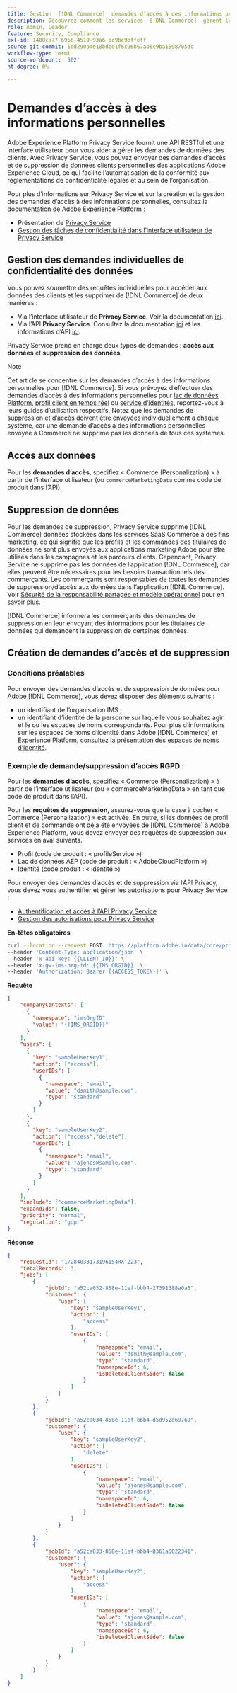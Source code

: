 ```yaml
---
title: Gestion  [!DNL Commerce]  demandes d’accès à des informations personnelles par les services
description: Découvrez comment les services  [!DNL Commerce]  gèrent les demandes d’accès et de suppression de données.
role: Admin, Leader
feature: Security, Compliance
exl-id: 1408ca77-6956-4519-93a6-bc9be9bffeff
source-git-commit: 5dd290a4e10bdbd1f6c96b67ab6c9ba1598705dc
workflow-type: tm+mt
source-wordcount: '502'
ht-degree: 0%

---
```


# Demandes d’accès à des informations personnelles

Adobe Experience Platform Privacy Service fournit une API RESTful et une interface utilisateur pour vous aider à gérer les demandes de données des clients. Avec Privacy Service, vous pouvez envoyer des demandes d’accès et de suppression de données clients personnelles des applications Adobe Experience Cloud, ce qui facilite l’automatisation de la conformité aux réglementations de confidentialité légales et au sein de l’organisation.

Pour plus d’informations sur Privacy Service et sur la création et la gestion des demandes d’accès à des informations personnelles, consultez la documentation de Adobe Experience Platform :

* Présentation de [Privacy Service](https://experienceleague.adobe.com/fr/docs/experience-platform/privacy/home)
* [Gestion des tâches de confidentialité dans l’interface utilisateur de Privacy Service](https://experienceleague.adobe.com/fr/docs/experience-platform/privacy/ui/user-guide)

## Gestion des demandes individuelles de confidentialité des données

Vous pouvez soumettre des requêtes individuelles pour accéder aux données des clients et les supprimer de [!DNL Commerce] de deux manières :

* Via l’interface utilisateur de **Privacy Service**. Voir la documentation [ici](https://experienceleague.adobe.com/fr/docs/experience-platform/privacy/ui/user-guide#_blank).
* Via l’API **Privacy Service**. Consultez la documentation [ici](https://developer.adobe.com/experience-platform-apis/references/privacy-service/#_blank) et les informations d’API [ici](https://developer.adobe.com/experience-platform-apis/#_blank).

Privacy Service prend en charge deux types de demandes : **accès aux données** et **suppression des données**.

>[!NOTE]
>
>Cet article se concentre sur les demandes d’accès à des informations personnelles pour [!DNL Commerce]. Si vous prévoyez d’effectuer des demandes d’accès à des informations personnelles pour [lac de données Platform](https://experienceleague.adobe.com/fr/docs/experience-platform/catalog/privacy), [profil client en temps réel](https://experienceleague.adobe.com/fr/docs/experience-platform/profile/privacy) ou [service d’identités](https://experienceleague.adobe.com/fr/docs/experience-platform/identity/privacy), reportez-vous à leurs guides d’utilisation respectifs. Notez que les demandes de suppression et d’accès doivent être envoyées individuellement à chaque système, car une demande d’accès à des informations personnelles envoyée à Commerce ne supprime pas les données de tous ces systèmes.

## Accès aux données

Pour les **demandes d’accès**, spécifiez « Commerce (Personalization) » à partir de l’interface utilisateur (ou `commerceMarketingData` comme code de produit dans l’API).

## Suppression de données

Pour les demandes de suppression, Privacy Service supprime [!DNL Commerce] données stockées dans les services SaaS Commerce à des fins marketing, ce qui signifie que les profils et les commandes des titulaires de données ne sont plus envoyés aux applications marketing Adobe pour être utilisés dans les campagnes et les parcours clients. Cependant, Privacy Service ne supprime pas les données de l’application [!DNL Commerce], car elles peuvent être nécessaires pour les besoins transactionnels des commerçants. Les commerçants sont responsables de toutes les demandes de suppression/d’accès aux données dans l’application [!DNL Commerce]. Voir [Sécurité de la responsabilité partagée et modèle opérationnel](https://experienceleague.adobe.com/fr/docs/commerce-operations/security-and-compliance/shared-responsibility) pour en savoir plus.

[!DNL Commerce] informera les commerçants des demandes de suppression en leur envoyant des informations pour les titulaires de données qui demandent la suppression de certaines données.

## Création de demandes d’accès et de suppression

### Conditions préalables

Pour envoyer des demandes d’accès et de suppression de données pour Adobe [!DNL Commerce], vous devez disposer des éléments suivants :

* un identifiant de l’organisation IMS ;
* un identifiant d’identité de la personne sur laquelle vous souhaitez agir et le ou les espaces de noms correspondants. Pour plus d’informations sur les espaces de noms d’identité dans Adobe [!DNL Commerce] et Experience Platform, consultez la [&#x200B; présentation des espaces de noms d’identité](https://experienceleague.adobe.com/fr/docs/experience-platform/identity/features/namespaces).

### Exemple de demande/suppression d’accès RGPD :

Pour les **demandes d’accès**, spécifiez « Commerce (Personalization) » à partir de l’interface utilisateur (ou « commerceMarketingData » en tant que code de produit dans l’API).

Pour les **requêtes de suppression**, assurez-vous que la case à cocher « Commerce (Personalization) » est activée. En outre, si les données de profil client et de commande ont déjà été envoyées de [!DNL Commerce] à Adobe Experience Platform, vous devez envoyer des requêtes de suppression aux services en aval suivants.

* Profil (code de produit : « profileService »)
* Lac de données AEP (code de produit : « AdobeCloudPlatform »)
* Identité (code produit : « identité »)

Pour envoyer des demandes d’accès et de suppression via l’API Privacy, vous devez vous authentifier et gérer les autorisations pour Privacy Service :

* [Authentification et accès à l’API Privacy Service](https://experienceleague.adobe.com/fr/docs/experience-platform/privacy/api/getting-started)
* [Gestion des autorisations pour Privacy Service](https://experienceleague.adobe.com/fr/docs/experience-platform/privacy/permissions)

**En-têtes obligatoires**

```bash
curl --location --request POST 'https://platform.adobe.io/data/core/privacy/jobs' \
--header 'Content-Type: application/json' \
--header 'x-api-key: {{CLIENT_ID}}' \
--header 'x-gw-ims-org-id: {{IMS_ORGID}}' \
--header 'Authorization: Bearer {{ACCESS_TOKEN}}' \
```

**Requête**

```json
{
    "companyContexts": [
      {
        "namespace": "imsOrgID",
        "value": "{{IMS_ORGID}}"
      }
    ],
    "users": [
      {
        "key": "sampleUserKey1",
        "action": ["access"],
        "userIDs": [
          {
            "namespace": "email",
            "value": "dsmith@sample.com",
            "type": "standard"
          }
        ]
      },
      {
        "key": "sampleUserKey2",
        "action": ["access","delete"],
        "userIDs": [
          {
            "namespace": "email",
            "value": "ajones@sample.com",
            "type": "standard"
          }
        ]
      }
    ],
    "include": ["commerceMarketingData"],
    "expandIds": false,
    "priority": "normal",
    "regulation": "gdpr"
}
```

**Réponse**

```json
{
    "requestId": "17284033173196154RX-223",
    "totalRecords": 3,
    "jobs": [
        {
            "jobId": "a52ca032-858e-11ef-bbb4-27391388a0a6",
            "customer": {
                "user": {
                    "key": "sampleUserKey1",
                    "action": [
                        "access"
                    ],
                    "userIDs": [
                        {
                            "namespace": "email",
                            "value": "dsmith@sample.com",
                            "type": "standard",
                            "namespaceId": 6,
                            "isDeletedClientSide": false
                        }
                    ]
                }
            }
        },
        {
            "jobId": "a52ca034-858e-11ef-bbb4-d5d952d69769",
            "customer": {
                "user": {
                    "key": "sampleUserKey2",
                    "action": [
                        "delete"
                    ],
                    "userIDs": [
                        {
                            "namespace": "email",
                            "value": "ajones@sample.com",
                            "type": "standard",
                            "namespaceId": 6,
                            "isDeletedClientSide": false
                        }
                    ]
                }
            }
        },
        {
            "jobId": "a52ca033-858e-11ef-bbb4-8361a5022341",
            "customer": {
                "user": {
                    "key": "sampleUserKey2",
                    "action": [
                        "access"
                    ],
                    "userIDs": [
                        {
                            "namespace": "email",
                            "value": "ajones@sample.com",
                            "type": "standard",
                            "namespaceId": 6,
                            "isDeletedClientSide": false
                        }
                    ]
                }
            }
        }
    ]
}
```
